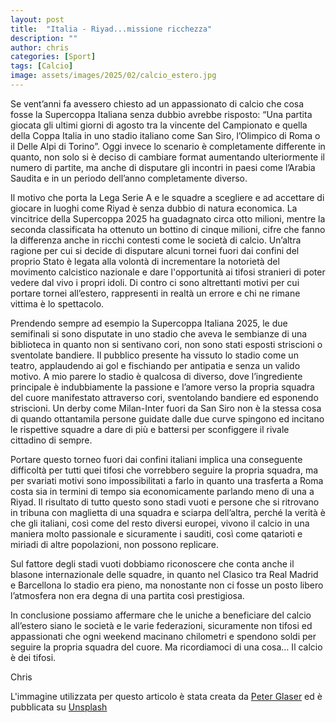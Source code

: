 ```yaml
---
layout: post
title:  "Italia - Riyad...missione ricchezza"
description: ""
author: chris
categories: [Sport]
tags: [Calcio]
image: assets/images/2025/02/calcio_estero.jpg
---
```

Se vent’anni fa avessero chiesto ad un appassionato di calcio che cosa fosse la Supercoppa Italiana senza dubbio avrebbe risposto: “Una partita giocata gli ultimi giorni di agosto tra la vincente del Campionato e quella della Coppa Italia in uno stadio italiano come San Siro, l’Olimpico di Roma o il Delle Alpi di Torino”.
Oggi invece lo scenario è completamente differente in quanto, non solo si è deciso di cambiare format aumentando ulteriormente il numero di partite, ma anche di disputare gli incontri in paesi come l’Arabia Saudita e in un periodo dell’anno completamente diverso. 

Il motivo che porta la Lega Serie A e le squadre a scegliere e ad accettare di giocare in luoghi come Riyad è senza dubbio di natura economica. La vincitrice della Supercoppa 2025 ha guadagnato circa otto milioni, mentre la seconda classificata ha ottenuto un bottino di  cinque milioni, cifre che fanno la differenza anche in ricchi contesti come le società di calcio. 
Un’altra ragione per cui si decide di disputare alcuni tornei fuori dai confini del proprio Stato è legata alla volontà di incrementare la notorietà del movimento calcistico nazionale e dare l'opportunità ai tifosi stranieri di poter vedere dal vivo i propri idoli. 
Di contro ci sono altrettanti motivi per cui portare tornei all’estero, rappresenti in realtà un errore e chi ne rimane vittima è lo spettacolo.

Prendendo sempre ad esempio la Supercoppa Italiana 2025, le due semifinali si sono disputate in uno stadio che aveva le sembianze di una biblioteca in quanto non si sentivano cori, non sono stati esposti striscioni o sventolate bandiere. Il pubblico presente ha vissuto lo stadio come un teatro, applaudendo ai gol e fischiando per antipatia e senza un valido motivo. A mio parere lo stadio è qualcosa di diverso, dove l’ingrediente principale è indubbiamente la passione e l’amore verso la propria squadra del cuore manifestato attraverso cori, sventolando bandiere ed esponendo striscioni. 
Un derby come Milan-Inter fuori da San Siro non è la stessa cosa di quando ottantamila persone guidate dalle due curve spingono ed incitano le rispettive squadre a dare di più e battersi per sconfiggere il rivale cittadino di sempre. 

Portare questo torneo fuori dai confini italiani implica una conseguente difficoltà per tutti quei tifosi che vorrebbero seguire la propria squadra, ma per svariati motivi sono impossibilitati a farlo in quanto una trasferta a Roma costa sia in termini di tempo sia economicamente parlando meno di una a Riyad. 
Il risultato di tutto questo sono stadi vuoti e persone che si ritrovano in tribuna con maglietta di una squadra e sciarpa dell’altra, perché la verità è che gli italiani, così come del resto diversi europei, vivono il calcio in una maniera molto passionale e  sicuramente i sauditi, così come qatarioti e miriadi di altre popolazioni, non possono replicare. 

Sul fattore degli stadi vuoti dobbiamo riconoscere che conta anche il blasone internazionale delle squadre, in quanto nel Clasico tra Real Madrid e Barcellona lo stadio era pieno, ma nonostante non ci fosse un posto libero l’atmosfera non era degna di una partita così prestigiosa. 

In conclusione possiamo affermare che le uniche a beneficiare del calcio all’estero siano le società e le varie federazioni, sicuramente non tifosi ed appassionati che ogni weekend macinano chilometri e spendono soldi per seguire la propria squadra del cuore. Ma ricordiamoci di una cosa… Il calcio è dei tifosi. 


Chris



L'immagine utilizzata per questo articolo è stata creata da [Peter Glaser](https://unsplash.com/it/foto/pallone-da-calcio-adidas-bianco-e-grigio-sullerba-del-prato-qWs_Wa1JrKM) ed è pubblicata su [Unsplash](https://unsplash.com/)